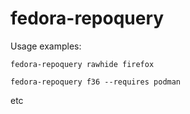 # fedora-repoquery

Usage examples:

`fedora-repoquery rawhide firefox`

`fedora-repoquery f36 --requires podman`

etc
